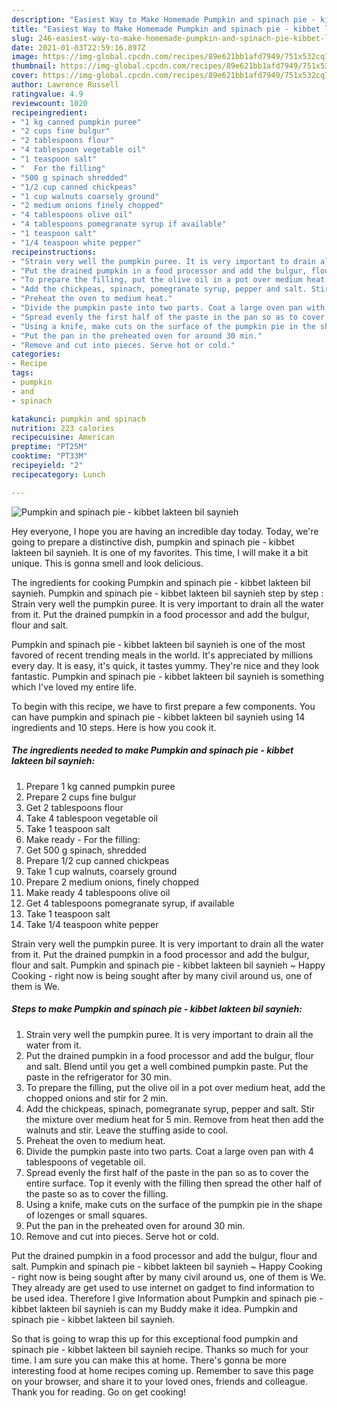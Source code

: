 ```yaml
---
description: "Easiest Way to Make Homemade Pumpkin and spinach pie - kibbet lakteen bil saynieh"
title: "Easiest Way to Make Homemade Pumpkin and spinach pie - kibbet lakteen bil saynieh"
slug: 246-easiest-way-to-make-homemade-pumpkin-and-spinach-pie-kibbet-lakteen-bil-saynieh
date: 2021-01-03T22:59:16.897Z
image: https://img-global.cpcdn.com/recipes/89e621bb1afd7949/751x532cq70/pumpkin-and-spinach-pie-kibbet-lakteen-bil-saynieh-recipe-main-photo.jpg
thumbnail: https://img-global.cpcdn.com/recipes/89e621bb1afd7949/751x532cq70/pumpkin-and-spinach-pie-kibbet-lakteen-bil-saynieh-recipe-main-photo.jpg
cover: https://img-global.cpcdn.com/recipes/89e621bb1afd7949/751x532cq70/pumpkin-and-spinach-pie-kibbet-lakteen-bil-saynieh-recipe-main-photo.jpg
author: Lawrence Russell
ratingvalue: 4.9
reviewcount: 1020
recipeingredient:
- "1 kg canned pumpkin puree"
- "2 cups fine bulgur"
- "2 tablespoons flour"
- "4 tablespoon vegetable oil"
- "1 teaspoon salt"
- "  For the filling"
- "500 g spinach shredded"
- "1/2 cup canned chickpeas"
- "1 cup walnuts coarsely ground"
- "2 medium onions finely chopped"
- "4 tablespoons olive oil"
- "4 tablespoons pomegranate syrup if available"
- "1 teaspoon salt"
- "1/4 teaspoon white pepper"
recipeinstructions:
- "Strain very well the pumpkin puree. It is very important to drain all the water from it."
- "Put the drained pumpkin in a food processor and add the bulgur, flour and salt. Blend until you get a well combined pumpkin paste. Put the paste in the refrigerator for 30 min."
- "To prepare the filling, put the olive oil in a pot over medium heat, add the chopped onions and stir for 2 min."
- "Add the chickpeas, spinach, pomegranate syrup, pepper and salt. Stir the mixture over medium heat for 5 min. Remove from heat then add the walnuts and stir. Leave the stuffing aside to cool."
- "Preheat the oven to medium heat."
- "Divide the pumpkin paste into two parts. Coat a large oven pan with 4 tablespoons of vegetable oil."
- "Spread evenly the first half of the paste in the pan so as to cover the entire surface. Top it evenly with the filling then spread the other half of the paste so as to cover the filling."
- "Using a knife, make cuts on the surface of the pumpkin pie in the shape of lozenges or small squares."
- "Put the pan in the preheated oven for around 30 min."
- "Remove and cut into pieces. Serve hot or cold."
categories:
- Recipe
tags:
- pumpkin
- and
- spinach

katakunci: pumpkin and spinach 
nutrition: 223 calories
recipecuisine: American
preptime: "PT25M"
cooktime: "PT33M"
recipeyield: "2"
recipecategory: Lunch

---
```



![Pumpkin and spinach pie - kibbet lakteen bil saynieh](https://img-global.cpcdn.com/recipes/89e621bb1afd7949/751x532cq70/pumpkin-and-spinach-pie-kibbet-lakteen-bil-saynieh-recipe-main-photo.jpg)

Hey everyone, I hope you are having an incredible day today. Today, we're going to prepare a distinctive dish, pumpkin and spinach pie - kibbet lakteen bil saynieh. It is one of my favorites. This time, I will make it a bit unique. This is gonna smell and look delicious.

The ingredients for cooking Pumpkin and spinach pie - kibbet lakteen bil saynieh. Pumpkin and spinach pie - kibbet lakteen bil saynieh step by step : Strain very well the pumpkin puree. It is very important to drain all the water from it. Put the drained pumpkin in a food processor and add the bulgur, flour and salt.

Pumpkin and spinach pie - kibbet lakteen bil saynieh is one of the most favored of recent trending meals in the world. It's appreciated by millions every day. It is easy, it's quick, it tastes yummy. They're nice and they look fantastic. Pumpkin and spinach pie - kibbet lakteen bil saynieh is something which I've loved my entire life.


To begin with this recipe, we have to first prepare a few components. You can have pumpkin and spinach pie - kibbet lakteen bil saynieh using 14 ingredients and 10 steps. Here is how you cook it.

<!--inarticleads1-->

##### The ingredients needed to make Pumpkin and spinach pie - kibbet lakteen bil saynieh:

1. Prepare 1 kg canned pumpkin puree
1. Prepare 2 cups fine bulgur
1. Get 2 tablespoons flour
1. Take 4 tablespoon vegetable oil
1. Take 1 teaspoon salt
1. Make ready  - For the filling:
1. Get 500 g spinach, shredded
1. Prepare 1/2 cup canned chickpeas
1. Take 1 cup walnuts, coarsely ground
1. Prepare 2 medium onions, finely chopped
1. Make ready 4 tablespoons olive oil
1. Get 4 tablespoons pomegranate syrup, if available
1. Take 1 teaspoon salt
1. Take 1/4 teaspoon white pepper


Strain very well the pumpkin puree. It is very important to drain all the water from it. Put the drained pumpkin in a food processor and add the bulgur, flour and salt. Pumpkin and spinach pie - kibbet lakteen bil saynieh ~ Happy Cooking - right now is being sought after by many civil around us, one of them is We. 

<!--inarticleads2-->

##### Steps to make Pumpkin and spinach pie - kibbet lakteen bil saynieh:

1. Strain very well the pumpkin puree. It is very important to drain all the water from it.
1. Put the drained pumpkin in a food processor and add the bulgur, flour and salt. Blend until you get a well combined pumpkin paste. Put the paste in the refrigerator for 30 min.
1. To prepare the filling, put the olive oil in a pot over medium heat, add the chopped onions and stir for 2 min.
1. Add the chickpeas, spinach, pomegranate syrup, pepper and salt. Stir the mixture over medium heat for 5 min. Remove from heat then add the walnuts and stir. Leave the stuffing aside to cool.
1. Preheat the oven to medium heat.
1. Divide the pumpkin paste into two parts. Coat a large oven pan with 4 tablespoons of vegetable oil.
1. Spread evenly the first half of the paste in the pan so as to cover the entire surface. Top it evenly with the filling then spread the other half of the paste so as to cover the filling.
1. Using a knife, make cuts on the surface of the pumpkin pie in the shape of lozenges or small squares.
1. Put the pan in the preheated oven for around 30 min.
1. Remove and cut into pieces. Serve hot or cold.


Put the drained pumpkin in a food processor and add the bulgur, flour and salt. Pumpkin and spinach pie - kibbet lakteen bil saynieh ~ Happy Cooking - right now is being sought after by many civil around us, one of them is We. They already are get used to use internet on gadget to find information to be used idea. Therefore I give Information about Pumpkin and spinach pie - kibbet lakteen bil saynieh is can my Buddy make it idea. Pumpkin and spinach pie - kibbet lakteen bil saynieh. 

So that is going to wrap this up for this exceptional food pumpkin and spinach pie - kibbet lakteen bil saynieh recipe. Thanks so much for your time. I am sure you can make this at home. There's gonna be more interesting food at home recipes coming up. Remember to save this page on your browser, and share it to your loved ones, friends and colleague. Thank you for reading. Go on get cooking!
